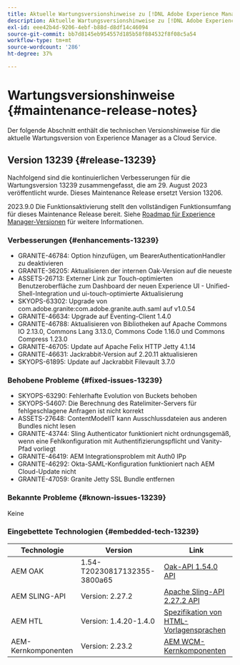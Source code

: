 ```yaml
---
title: Aktuelle Wartungsversionshinweise zu [!DNL Adobe Experience Manager] as a Cloud Service.
description: Aktuelle Wartungsversionshinweise zu [!DNL Adobe Experience Manager] as a Cloud Service.
exl-id: eee42b4d-9206-4ebf-b88d-d8df14c46094
source-git-commit: bb7d8145eb954557d185b58f884532f8f08c5a54
workflow-type: tm+mt
source-wordcount: '286'
ht-degree: 37%

---
```


# Wartungsversionshinweise {#maintenance-release-notes}

Der folgende Abschnitt enthält die technischen Versionshinweise für die aktuelle Wartungsversion von Experience Manager as a Cloud Service.

## Version 13239 {#release-13239}

Nachfolgend sind die kontinuierlichen Verbesserungen für die Wartungsversion 13239 zusammengefasst, die am 29. August 2023 veröffentlicht wurde. Dieses Maintenance Release ersetzt Version 13206.

2023.9.0 Die Funktionsaktivierung stellt den vollständigen Funktionsumfang für dieses Maintenance Release bereit. Siehe [Roadmap für Experience Manager-Versionen](https://experienceleague.adobe.com/docs/experience-manager-release-information/aem-release-updates/update-releases-roadmap.html?lang=de) für weitere Informationen.

### Verbesserungen {#enhancements-13239}

- GRANITE-46784: Option hinzufügen, um BearerAuthenticationHandler zu deaktivieren
- GRANITE-36205: Aktualisieren der internen Oak-Version auf die neueste
- ASSETS-26713: Externer Link zur Touch-optimierten Benutzeroberfläche zum Dashboard der neuen Experience UI - Unified-Shell-Integration und ui-touch-optimierte Aktualisierung
- SKYOPS-63302: Upgrade von com.adobe.granite:com.adobe.granite.auth.saml auf v1.0.54
- GRANITE-46634: Upgrade auf Eventing-Client 1.4.0
- GRANITE-46788: Aktualisieren von Bibliotheken auf Apache Commons IO 2.13.0, Commons Lang 3.13.0, Commons Code 1.16.0 und Commons Compress 1.23.0
- GRANITE-46705: Update auf Apache Felix HTTP Jetty 4.1.14
- GRANITE-46631: Jackrabbit-Version auf 2.20.11 aktualisieren
- SKYOPS-61895: Update auf Jackrabbit Filevault 3.7.0

### Behobene Probleme {#fixed-issues-13239}

- SKYOPS-63290: Fehlerhafte Evolution von Buckets behoben
- SKYOPS-54607: Die Berechnung des Ratelimiter-Servers für fehlgeschlagene Anfragen ist nicht korrekt
- ASSETS-27648: ContentModelIT kann Ausschlussdateien aus anderen Bundles nicht lesen
- GRANITE-43744: Sling Authenticator funktioniert nicht ordnungsgemäß, wenn eine Fehlkonfiguration mit Authentifizierungspflicht und Vanity-Pfad vorliegt
- GRANITE-46419: AEM Integrationsproblem mit Auth0 IPp
- GRANITE-46292: Okta-SAML-Konfiguration funktioniert nach AEM Cloud-Update nicht
- GRANITE-47059: Granite Jetty SSL Bundle entfernen

### Bekannte Probleme {#known-issues-13239}

Keine

### Eingebettete Technologien {#embedded-tech-13239}

| Technologie | Version | Link |
|---|---|---|
| AEM OAK | 1.54-T20230817132355-3800a65 | [Oak-API 1.54.0 API](https://www.javadoc.io/doc/org.apache.jackrabbit/oak-api/1.54.0/index.html) |
| AEM SLING-API | Version: 2.27.2 | [Apache Sling-API 2.27.2 API](https://www.javadoc.io/doc/org.apache.sling/org.apache.sling.api/latest/index.html) |
| AEM HTL | Version: 1.4.20-1.4.0 | [Spezifikation von HTML-Vorlagensprachen](https://github.com/adobe/htl-spec) |
| AEM-Kernkomponenten | Version: 2.23.2 | [AEM WCM-Kernkomponenten](https://github.com/adobe/aem-core-wcm-components) |
